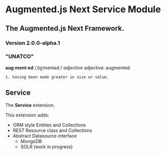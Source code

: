 # Augmented.js Next Service Module
## The Augmented.js Next Framework.
### Version 2.0.0-alpha.1
### "UNATCO"
**aug·ment·ed**
/ˌôɡˈmentəd /
*adjective*
adjective: augmented

    1. having been made greater in size or value.


## Service

The **Service** extension.

This extension adds:
* ORM style Entities and Collections
* REST Resource class and Collections
* Abstract Datasource interface
  - MongoDB
  - SOLR (work in progress)
